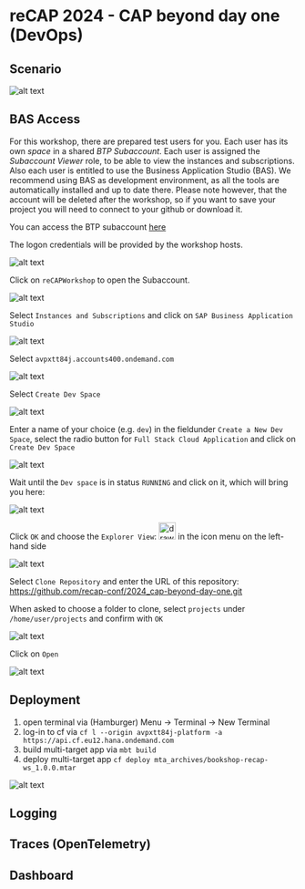 # reCAP 2024 - CAP beyond day one (DevOps)

## Scenario

![alt text](assets/scenario.png)


## BAS Access

For this workshop, there are prepared test users for you. 
Each user has its own *space* in a shared *BTP Subaccount*.
Each user is assigned the *Subaccount Viewer* role, to be able to view the instances and subscriptions.
Also each user is entitled to use the Business Application Studio (BAS).
We recommend using BAS as development environment, as all the tools are automatically installed and up to date there.
Please note however, that the account will be deleted after the workshop, so if you want to save your project you will need to connect to your github or download it.

You can access the BTP subaccount [here](https://canary.cockpit.btp.int.sap/cockpit?idp=avpxtt84j.accounts400.ondemand.com#/globalaccount/cdd5e7c7-a590-4fe4-9baa-32008b024055/accountModel&//?section=SubaccountsSection&view=TreeTableView)

The logon credentials will be provided by the workshop hosts.

![alt text](assets/readmeImages/image.png)

Click on `reCAPWorkshop` to open the Subaccount.

![alt text](assets/readmeImages/image-1.png)

Select `Instances and Subscriptions` and click on `SAP Business Application Studio` 

![alt text](assets/readmeImages/image-2.png)

Select `avpxtt84j.accounts400.ondemand.com` 


![alt text](assets/readmeImages/image-3.png)

Select `Create Dev Space`

![alt text](assets/readmeImages/image-4.png)

Enter a name of your choice (e.g. `dev`) in the fieldunder `Create a New Dev Space`, select the radio button for `Full Stack Cloud Application` and click on `Create Dev Space`

![alt text](assets/readmeImages/image-5.png)

Wait until the `Dev space` is in status `RUNNING` and click on it, which will bring you here:

![alt text](assets/readmeImages/image-6.png)

Click `OK` and choose the `Explorer View`: <img src="assets/readmeImages/image-8.png" alt="drawing" width="30"/> in the icon menu on the left-hand side

![alt text](assets/readmeImages/image-7.png)

Select `Clone Repository` and enter the URL of this repository: https://github.com/recap-conf/2024_cap-beyond-day-one.git

When asked to choose a folder to clone, select `projects` under `/home/user/projects` and confirm with `OK`

![alt text](assets/readmeImages/image-9.png)

Click on `Open`

![alt text](assets/readmeImages/image-10.png)

## Deployment

1. open terminal via (Hamburger) Menu &rarr; Terminal &rarr; New Terminal
1. log-in to cf via `cf l --origin avpxtt84j-platform -a https://api.cf.eu12.hana.ondemand.com`
1. build multi-target app via `mbt build`
2. deploy multi-target app `cf deploy mta_archives/bookshop-recap-ws_1.0.0.mtar`


![alt text](assets/terminal.png)


## Logging


## Traces (OpenTelemetry)


## Dashboard
